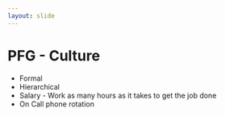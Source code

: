 ```yaml
---
layout: slide
---
```


# PFG - Culture

* Formal
* Hierarchical
* Salary - Work as many hours as it takes to get the job done
* On Call phone rotation
